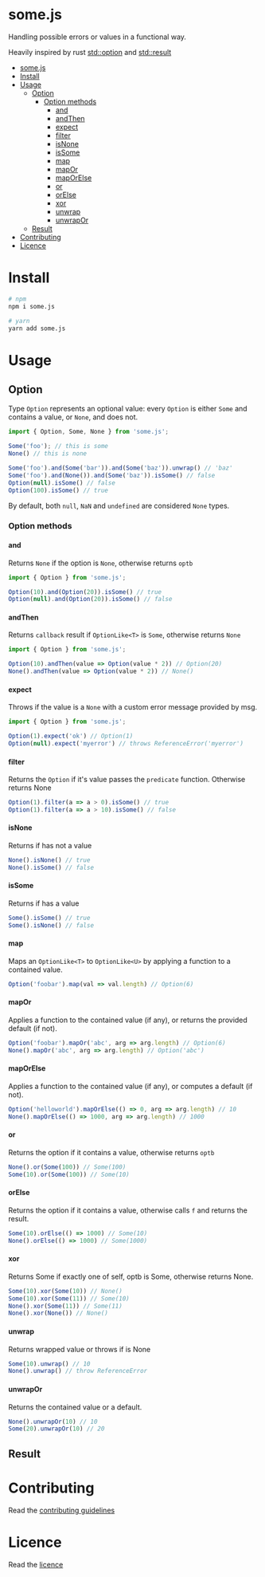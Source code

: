 some.js
=======

Handling possible errors or values in a functional way.

Heavily inspired by rust [std::option](https://doc.rust-lang.org/std/option/index.html) and [std::result](https://doc.rust-lang.org/std/result/enum.Result.html)

- [some.js](#somejs)
- [Install](#Install)
- [Usage](#Usage)
  - [Option](#Option)
    - [Option methods](#Option-methods)
      - [and](#and)
      - [andThen](#andThen)
      - [expect](#expect)
      - [filter](#filter)
      - [isNone](#isNone)
      - [isSome](#isSome)
      - [map](#map)
      - [mapOr](#mapOr)
      - [mapOrElse](#mapOrElse)
      - [or](#or)
      - [orElse](#orElse)
      - [xor](#xor)
      - [unwrap](#unwrap)
      - [unwrapOr](#unwrapOr)
  - [Result](#Result)
- [Contributing](#Contributing)
- [Licence](#Licence)

# Install

```bash
# npm
npm i some.js

# yarn
yarn add some.js
```

# Usage

## Option

Type `Option` represents an optional value: every `Option` is either `Some` and contains a value, or `None`, and does not.

```ts
import { Option, Some, None } from 'some.js';

Some('foo'); // this is some
None() // this is none

Some('foo').and(Some('bar')).and(Some('baz')).unwrap() // 'baz'
Some('foo').and(None()).and(Some('baz')).isSome() // false
Option(null).isSome() // false
Option(100).isSome() // true
```

By default, both `null`, `NaN` and `undefined` are considered `None` types.

### Option methods

#### and

Returns `None` if the option is `None`, otherwise returns `optb`

```ts
import { Option } from 'some.js';

Option(10).and(Option(20)).isSome() // true
Option(null).and(Option(20)).isSome() // false
```

#### andThen

Returns `callback` result if `OptionLike<T>` is `Some`, otherwise returns `None`

```ts
import { Option } from 'some.js';

Option(10).andThen(value => Option(value * 2)) // Option(20)
None().andThen(value => Option(value * 2)) // None()
```

#### expect

Throws if the value is a `None` with a custom error message provided by msg.

```ts
import { Option } from 'some.js';

Option(1).expect('ok') // Option(1)
Option(null).expect('myerror') // throws ReferenceError('myerror')
```

#### filter

Returns the `Option` if it's value passes the `predicate` function. Otherwise returns None

```ts
Option(1).filter(a => a > 0).isSome() // true
Option(1).filter(a => a > 10).isSome() // false
```

#### isNone

Returns if has not a value

```ts
None().isNone() // true
None().isSome() // false
```

#### isSome

Returns if has a value

```ts
Some().isSome() // true
Some().isNone() // false
```

#### map

Maps an `OptionLike<T>` to `OptionLike<U>` by applying a function to a contained value.

```ts
Option('foobar').map(val => val.length) // Option(6)
```

#### mapOr

Applies a function to the contained value (if any), or returns the provided default (if not).

```ts
Option('foobar').mapOr('abc', arg => arg.length) // Option(6)
None().mapOr('abc', arg => arg.length) // Option('abc')
```

#### mapOrElse

Applies a function to the contained value (if any), or computes a default (if not).

```ts
Option('helloworld').mapOrElse(() => 0, arg => arg.length) // 10
None().mapOrElse(() => 1000, arg => arg.length) // 1000
```

#### or

Returns the option if it contains a value, otherwise returns `optb`

```ts
None().or(Some(100)) // Some(100)
Some(10).or(Some(100)) // Some(10)
```

#### orElse

Returns the option if it contains a value, otherwise calls `f` and returns the result.

```ts
Some(10).orElse(() => 1000) // Some(10)
None().orElse(() => 1000) // Some(1000)
```

#### xor

Returns Some if exactly one of self, optb is Some, otherwise returns None.

```ts
Some(10).xor(Some(10)) // None()
Some(10).xor(Some(11)) // Some(10)
None().xor(Some(11)) // Some(11)
None().xor(None()) // None()
```

#### unwrap

Returns wrapped value or throws if is None

```ts
Some(10).unwrap() // 10
None().unwrap() // throw ReferenceError
```

#### unwrapOr

Returns the contained value or a default.

```ts
None().unwrapOr(10) // 10
Some(20).unwrapOr(10) // 20
```

## Result

# Contributing

Read the [contributing guidelines](./CONTRIBUTING.md)

# Licence

Read the [licence](./LICENCE)
